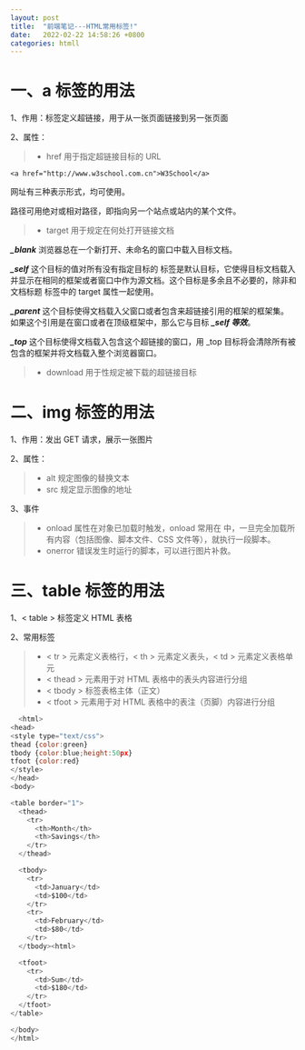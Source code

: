 ```yaml
---
layout: post
title:  "前端笔记---HTML常用标签!"
date:   2022-02-22 14:58:26 +0800
categories: htmll
---
```

# 一、a 标签的用法
1、作用：标签定义超链接，用于从一张页面链接到另一张页面

2、属性：
> * href 用于指定超链接目标的 URL
```
<a href="http://www.w3school.com.cn">W3School</a>
```
网址有三种表示形式，均可使用。

路径可用绝对或相对路径，即指向另一个站点或站内的某个文件。

> * target 用于规定在何处打开链接文档

***_blank*** 浏览器总在一个新打开、未命名的窗口中载入目标文档。

***_self*** 这个目标的值对所有没有指定目标的 <a> 标签是默认目标，它使得目标文档载入并显示在相同的框架或者窗口中作为源文档。这个目标是多余且不必要的，除非和文档标题 <base> 标签中的 target 属性一起使用。

***_parent*** 这个目标使得文档载入父窗口或者包含来超链接引用的框架的框架集。如果这个引用是在窗口或者在顶级框架中，那么它与目标 ***_self 等效***。

***_top*** 这个目标使得文档载入包含这个超链接的窗口，用 _top 目标将会清除所有被包含的框架并将文档载入整个浏览器窗口。
  
> * download 用于性规定被下载的超链接目标

# 二、img 标签的用法
1、作用：发出 GET 请求，展示一张图片
  
2、属性：
> * alt 规定图像的替换文本
> * src 规定显示图像的地址

3、事件
> * onload 属性在对象已加载时触发，onload 常用在 <body> 中，一旦完全加载所有内容（包括图像、脚本文件、CSS 文件等），就执行一段脚本。
> * onerror 错误发生时运行的脚本，可以进行图片补救。
  
# 三、table 标签的用法
  
1、< table > 标签定义 HTML 表格
  
2、常用标签
> * < tr > 元素定义表格行，< th > 元素定义表头，< td > 元素定义表格单元
> * < thead > 元素用于对 HTML 表格中的表头内容进行分组
> * < tbody > 标签表格主体（正文）
> * < tfoot > 元素用于对 HTML 表格中的表注（页脚）内容进行分组
  
```javascript
  <html>
<head>
<style type="text/css">
thead {color:green}
tbody {color:blue;height:50px}
tfoot {color:red}
</style>
</head>
<body>

<table border="1">
  <thead>
    <tr>
      <th>Month</th>
      <th>Savings</th>
    </tr>
  </thead>

  <tbody>
    <tr>
      <td>January</td>
      <td>$100</td>
    </tr>
    <tr>
      <td>February</td>
      <td>$80</td>
    </tr>
  </tbody><html>

  <tfoot>
    <tr>
      <td>Sum</td>
      <td>$180</td>
    </tr>
  </tfoot>
</table>

</body>
</html>
```
    
    
